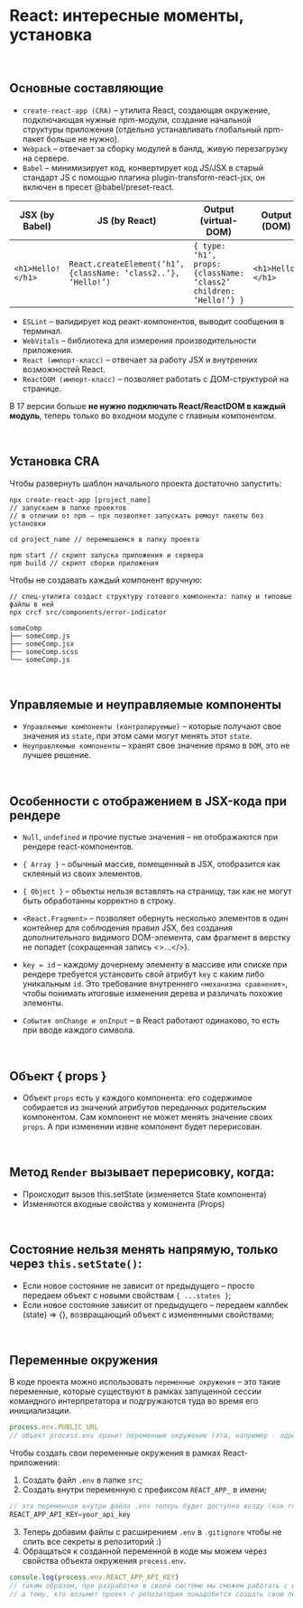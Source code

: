 # React: интересные моменты, установка

<br>

## Основные составляющие

* `сreate-react-app (CRA)` – утилита React, создающая окружение, подключающая нужные npm-модули, создание начальной структуры приложения (отдельно устанавливать глобальный npm-пакет больше не нужно).
* `Webpack` – отвечает за сборку модулей в банлд, живую перезагрузку на сервере.
* `Babel` – минимизирует код, конвертирует код JS/JSX в старый стандарт JS с помощью плагина plugin-transform-react-jsx, он включен в пресет @babel/preset-react.

| __JSX (by Babel)__ | __JS (by React)__ | __Output (virtual-DOM)__ | __Output (DOM)__ |
|------------------|-----------------|----------------------|--------------|
| `<h1>Hello!</h1>`	| `React.createElement(‘h1’, {className: ‘class2..’}, ‘Hello!’)` | `{ type: ‘h1’, props: {className: ‘class2’ children: ‘Hello!’} }` | `<h1>Hello!</h1>` |

* `ESLint` – валидирует код реакт-компонентов, выводит сообщения в терминал.
* `WebVitals` – библиотека для измерения производительности приложения.
* `React (импорт-класс)` – отвечает за работу JSX и внутренних возможностей React.
* `ReactDOM (импорт-класс)` – позволяет работать с ДОМ-структурой на странице.

В 17 версии больше __не нужно подключать React/ReactDOM в каждый модуль__, теперь только во входном модуле с главным компонентом.

<br>

## Установка CRA
Чтобы развернуть шаблон начального проекта достаточно запустить:  
```
npx create-react-app [project_name] 
// запускаем в папке проектов
// в отличии от npm – npx позволяет запускать ремоут пакеты без установки

cd project_name // перемещаемся в папку проекта

npm start // скрипт запуска приложения и сервера
npm build // скрипт сборки приложения
```

Чтобы не создавать каждый компонент вручную:  
```
// спец-утилита создаст структуру готового компонента: папку и типовые файлы в ней
npx crcf src/components/error-indicator 

someComp
├── someComp.js
├── someComp.jsx
├── someComp.scss
└── someComp.js
```
<br>

## Управляемые и неуправляемые компоненты
* `Управляемые компоненты (контролируемые)` – которые получают свое значения из `state`, при этом сами могут менять	этот `state`. 
* `Неуправляемые компоненты` – хранят свое значение прямо в `DOM`, это не лучшее решение.

<br>

## Особенности с отображением в JSX-кода при рендере

* `Null`, `undefined` и прочие пустые значения – не отображаются при рендере react-компонентов. 
* `{ Array }` – обычный массив, помещенный в JSX, отобразится как склеяный из своих элементов. 
* `{ Object }` – объекты нельзя вставлять на страницу, так как не могут быть обработанны корректно в строку.

* `<React.Fragment>` – позволяет обернуть несколько элементов в один контейнер для соблюдения правил JSX, без создания дополнительного видимого DOM-элемента, сам фрагмент в верстку не попадет (сокращенная запись <>…</>).
* `key = id` – каждому дочернему элементу в массиве или списке при рендере требуется установить свой атрибут `key` с каким либо уникальным `id`. Это требование внутреннего `«механизма сравнения»`, чтобы понимать итоговые изменения дерева и различать похожие элементы.

* `События onChange и onInput` – в React работают одинаково, то есть при вводе каждого символа.

<br>

## Объект { props }
* Объект `props` есть у каждого компонента: его содержимое собирается из значений атрибутов переданных родительским компонентом. Сам компонент не может менять значение своих `props`. А при изменении извне компонент будет перерисован.

<br>

## Метод `Render` вызывает перерисовку, когда:
* Происходит вызов this.setState (изменяется State компонента)
* Изменяются входные свойства у комонента (Props)

<br>

## Состояние нельзя менять напрямую, только через `this.setState()`: 
* Если новое состояние не зависит от предыдущего – просто передаем объект с новыми свойствам `{ ...states }`;
* Если новое состояние зависит от предыдущего – передаем каллбек (state) => {}, возвращающий объект с измененными свойствами;

<br>

## Переменные окружения
В коде проекта можно использовать `переменные окружения` – это такие переменные, которые существуют в рамках запущенной сессии командного интерпретатора и подгружаются туда во время его инициализации. 

```javascript
process.env.PUBLIC_URL
// объект process.env хранит переменные окружение (эта, например - адрес проекта)
```

Чтобы создать свои переменные окружения в рамках React-приложения:
1.  Создать файл `.env` в папке `src`;
2.  Создать внутри переменную с префиксом `REACT_APP_` в имени;
```javascript
// эта переменная внутри файла .env теперь будет доступна везду (как глобальная)
REACT_APP_API_KEY=your_api_key
```
3.  Теперь добавим файлы с расширением `.env` в `.gitignore` чтобы не слить все секреты в репозиторий :)
4.  Обращаться к созданной переменной в коде мы можем через свойства объекта окружения `process.env`.
```javascript
console.log(process.env.REACT_APP_API_KEY)
// таким образом, при разработке в своей системе мы сможем работать с API
// а тому, кто возьмет проект с репозитория понадобится создать свою переменную окружения
```
